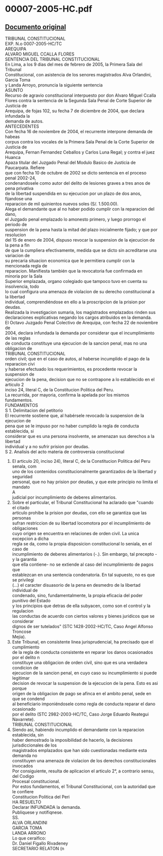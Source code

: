 
00007-2005-HC.pdf
=================
  
[Documento original](https://tc.gob.pe/jurisprudencia/2006/00007-2005-HC.pdf)  
---  
TRIBUNAL CONSTITUCIONAL  
EXP. N.o 0007-2005-HC/TC  
AREQUIPA  
ALVARO MIGUEL CCALLA FLORES  
SENTENCIA DEL TRIBUNAL CONSTITUCIONAL  
En Lima, a los 9 dias del mes de febrero de 2005, la Primera Sala del Tribunal  
Constitucional, con asistencia de los senores magistrados Alva Orlandini, Garcia Toma  
y Landa Arroyo, pronuncia la siguiente sentencia  
ASUNTO  
Recurso de agravio constitucional interpuesto por don Alvaro Miguel Ccalla  
Flores contra la sentencia de la Segunda Sala Penal de Corte Superior de Justicia de  
Arequipa, de fojas 102, su fecha 7 de diciembre de 2004, que declara infundada la  
demanda de autos.  
ANTECEDENTES  
Con fecha 16 de noviembre de 2004, el recurrente interpone demanda de habeas  
corpus contra los vocales de la Primera Sala Penal de la Corte Superior de Justicia de  
Arequipa, Fernan Fernandez Ceballos y Carlos Luna Regal; y contra el juez Huanca  
Apaza titular del Juzgado Penal del Modulo Basico de Justicia de Paucarpata. Refiere  
que con fecha 10 de octubre de 2002 se dicto sentencia en el proceso penal 2002-24,  
condenandosele como autor del delito de lesiones graves a tres anos de pena privativa  
de la libertad suspendida en su ejecucion por un plazo de dos anos, fijandose una  
reparacion de mil quinientos nuevos soles (S/. 1.500.00).  
Alega el demandante que al no haber podido cumplir con la reparacion del dano,  
el Juzgado penal emplazado lo amonesto primero, y luego prorrogo el periodo de  
suspension de la pena hasta la mitad del plazo inicialmente fijado; y que por resolucion  
del 15 de enero de 2004, dispuso revocar la suspension de la ejecucion de la pena a fin  
de que la cumpliera efectivamente, medida que se dicto sin acreditarse una variacion de  
su precaria situacion economica que le permitiera cumplir con la mencionada regla de  
reparacion. Manifiesta también que la revocatoria fue confirmada en minoria por la Sala  
Superior emplazada, organo colegiado que tampoco tuvo en cuenta su insolvencia, todo  
lo cual configura una amenaza de violacion de su derecho constitucional a la libertad  
individual, comprendiéndose en ello a la proscripcion de la prision por deudas.  
Realizada la investigacion sumaria, los magistrados emplazados rinden sus  
declaraciones explicativas negando los cargos atribuidos en la demanda.  
El Octavo Juzgado Penal Colectivo de Arequipa, con fecha 22 de noviembre de  
2004, declara infundada la demanda por considerar que el incumplimiento de las reglas  
de conducta constituye una ejecucion de la sancion penal, mas no una obligacion de  
TRIBUNAL CONSTITUCIONAL  
orden civil; que en el caso de autos, al haberse incumplido el pago de la reparacion civi  
y haberse efectuado los requerimientos, es procedente revocar la suspension de  
ejecucion de la pena, decision que no se contrapone a lo establecido en el articulo 2  
inciso 24, literal C, de la Constitucion Politica del Peru.  
La recurrida, por mayoria, confirma la apelada por los mismos fundamentos.  
FUNDAMENTOS  
S 1. Delimitacion del petitorio  
El recurrente sostiene que, al habérsele revocado la suspension de la ejecucion de  
pena que se le impuso por no haber cumplido la regla de conducta establecida, si  
considerar que es una persona insolvente, se amenazan sus derechos a la libertad  
individual y a no sufrir prision por deudas.  
S 2. Analisis del acto materia de controversia constitucional  
1. El articulo 20, inciso 24), literal C, de la Constitucion Politica del Peru senala, com  
uno de los contenidos constitucionalmente garantizados de la libertad y seguridad  
personal, que no hay prision por deudas, y que este principio no limita el mandato  
A  
judicial por incumplimiento de deberes alimentarios.  
2. Sobre el particular, el Tribunal Constitucional ha aclarado que "cuando el citado  
articulo prohibe la prision por deudas, con ello se garantiza que las personas  
sufran restriccion de su libertad locomotora por el incumplimiento de obligaciones  
cuyo origen se encuentra en relaciones de orden civil. La unica excepcion a dicha  
regla se da, como la propia disposicion constitucional lo seniala, en el caso de  
incumplimiento de deberes alimentarios (-.). Sin embargo, tal precepto -y la garantia  
que ella contiene- no se extiende al caso del incumplimiento de pagos que  
establezcan en una sentencia condenatoria. En tal supuesto, no es que se privilegi  
(...) el caracter disuasorio de la pena en desmedro de la libertad individual de  
condenado, sino, fundamentalmente, la propia eficacia del poder punitivo del Estado  
y los principios que detras de ella subyacen, como son el control y la regulacion  
las conductas de acuerdo con ciertos valores y bienes juridicos que se considerar  
dignos de ser tutelados" (STC 1428-2002-HC/TC, Caso Angel Alfonso Troncose  
Mejia).  
3. Este Tribunal, en consistente linea jurisprudencial, ha precisado que el cumplimiento  
de la regla de conducta consistente en reparar los danos ocasionados por el delito n  
constituye una obligacion de orden civil, sino que es una verdadera condicion de  
ejecucion de la sancion penal, en cuyo caso su incumplimiento si puede legitimar  
decision de revocar la suspension de la ejecucion de la pena. Esto es asi porque  
origen de la obligacion de pago se afinca en el ambito penal, sede en que se condend  
al beneficiario imponiéndosele como regla de conducta reparar el dano ocasionado  
por el delito (STC 2982-2003-HC/TC, Caso Jorge Eduardo Reategui Navarrete).  
TRIBUNAL CONSTITUCIONAL  
4. Siendo asi, habiendo incumplido el demandante con la reparacion establecida, sin  
haber demostrado la imposibilidad de hacerlo, la decisiones jurisdiccionales de los  
magistrados emplazados que han sido cuestionadas mediante esta demanda no  
constituyen una amenaza de violacion de los derechos constitucionales invocados  
Por consiguiente, resulta de aplicacion el articulo 2°, a contrario sensu, del Codigo  
Procesal constitucional.  
Por estos fundamentos, el Tribunal Constitucional, con la autoridad que le confiere  
Constitucion Politica del Peri  
HA RESUELTO  
Declarar INFUNDADA la demanda.  
Publiquese y notifiqnese.  
SS.  
ALVA ORLANDINI  
GARCIA TOMA  
LANDA ARRONO  
Lo que ceraifico:  
Dr. Daniel Figallo Rivadeney  
SECRETARIO RELATON (n